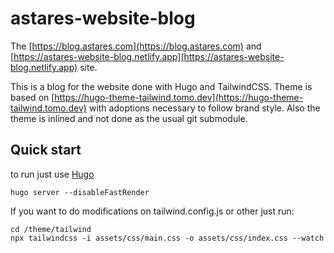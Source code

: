 # astares-website-blog

The [https://blog.astares.com](https://blog.astares.com) and [https://astares-website-blog.netlify.app](https://astares-website-blog.netlify.app) site.

This is a blog for the website done with Hugo and TailwindCSS. Theme is based on [https://hugo-theme-tailwind.tomo.dev](https://hugo-theme-tailwind.tomo.dev)
with adoptions necessary to follow brand style. Also the theme is inlined and not done as the usual git submodule.

## Quick start

to run just use [Hugo](https://gohugo.io/)
```
hugo server --disableFastRender
```

If you want to do modifications on tailwind.config.js or other just run:
```
cd /theme/tailwind
npx tailwindcss -i assets/css/main.css -o assets/css/index.css --watch
```

